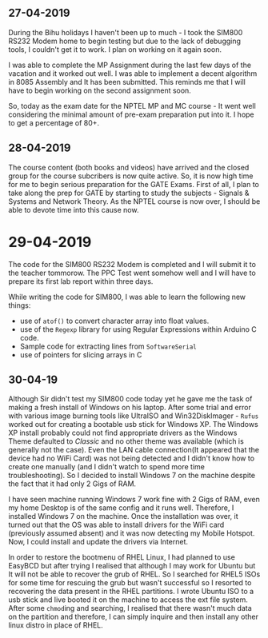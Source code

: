 ## 27-04-2019

During the Bihu holidays I haven't been up to much - I took the SIM800 RS232 Modem home to begin testing but due to the lack of debugging tools, I couldn't get it to work. I plan on working on it again soon.

I was able to complete the MP Assignment during the last few days of the vacation and it worked out well. I was able to implement a decent algorithm in 8085 Assembly and It has been submitted. This reminds me that I will have to begin working on the second assignment soon.

So, today as the exam date for the NPTEL MP and MC course - It went well considering the minimal amount of pre-exam preparation put into it. I hope to get a percentage of 80+.

## 28-04-2019

The course content (both books and videos) have arrived and the closed group for the course subcribers is now quite active. So, it is now high time for me to begin serious preparation for the GATE Exams. First of all, I plan to take along the prep for GATE by starting to study the subjects - Signals & Systems and Network Theory. As the NPTEL course is now over, I should be able to devote time into this cause now.

# 29-04-2019

The code for the SIM800 RS232 Modem is completed and I will submit it to the teacher tommorow. The PPC Test went somehow well and I will have to prepare its first lab report within three days.

While writing the code for SIM800, I was able to learn the following new things:

* use of `atof()` to convert character array into float values.
* use of the `Regexp` library for using Regular Expressions within Arduino C code.
* Sample code for extracting lines from `SoftwareSerial`
* use of pointers for slicing arrays in C

## 30-04-19

Although Sir didn't test my SIM800 code today yet he gave me the task of making a fresh install of Windows on his laptop. After some trial and error with various image burning tools like UltraISO and Win32DiskImager - `Rufus` worked out for creating a bootable usb stick for Windows XP. The Windows XP install probably could not find appropriate drivers as the Windows Theme defaulted to *Classic* and no other theme was available (which is generally not the case). Even the LAN cable connection(It appeared that the device had no WiFi Card) was not being detected and I didn't know how to create one manually (and I didn't watch to spend more time troubleshooting). So I decided to install Windows 7 on the machine despite the fact that it had only 2 Gigs of RAM.

I have seen machine running Windows 7 work fine with 2 Gigs of RAM, even my home Desktop is of the same config and it runs well. Therefore, I installed Windows 7 on the machine. Once the installation was over, it turned out that the OS was able to install drivers for the WiFi card (previously assumed absent) and it was now detecting my Mobile Hotspot. Now, I could install and update the drivers via Internet.

In order to restore the bootmenu of RHEL Linux, I had planned to use EasyBCD but after trying I realised that although I may work for Ubuntu but It will not be able to recover the grub of RHEL. So I searched for RHEL5 ISOs for some time for rescuing the grub but wasn't successful so I resorted to recovering the data present in the RHEL partitions. I wrote Ubuntu ISO to a usb stick and live booted it on the machine to access the ext file system. After some `chmod`ing and searching, I realised that there wasn't much data on the partition and therefore, I can simply inquire and then install any other linux distro in place of RHEL. 


